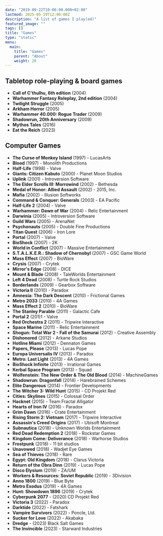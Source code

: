 ```yaml
---
date: "2019-09-22T10:00:00.000+02:00"
lastmod: 2025-05-19T12:00:00Z
description: "A list of games I play(ed)"
featured_image: ""
tags: []
title: "Games"
type: "static"
menu:
  main:
    title: "Games"
    parent: "About"
    weight: 20
---
```

## Tabletop role-playing & board games
* **Call of C'thulhu, 6th edition** (2004)
* **Warhammer Fantasy Roleplay, 2nd edition** (2004)
* **Twilight Struggle** (2005)
* **Arkham Horror** (2005)
* **Warhammer 40.000: Rogue Trader** (2009)
* **Shadowrun, 20th Anniversary** (2009)
* **Mythos Tales** (2016)
* **Eat the Reich** (2023)

## Computer Games
* **The Curse of Monkey Island** (1997) - LucasArts
* **Blood** (1997) - Monolith Productions
* **Half-Life** (1998) - Valve
* **Giants: Citizen Kabuto** (2000) - Planet Moon Studios
* **Uplink** (2001) - Introversion Software
* **The Elder Scrolls III: Morrowind** (2002) - Bethesda
* **Medal of Honor: Allied Assault** (2002) - 2015, Inc.
* **Mafia** (2002) - Illusion Softworks
* **Command & Conquer: Generals** (2003) - EA Pacific
* **Half-Life 2** (2004) - Valve
* **Warhammer: Dawn of War** (2004) - Relic Entertainment
* **Darwinia** (2005) - Introversion Software
* **Guild Wars** (2005) - ArenaNet
* **Psychonauts** (2005) - Double Fine Productions
* **Titan Quest** (2006) - Iron Lore
* **Portal** (2007) - Valve
* **BioShock** (2007) - 2K
* **World in Conflict** (2007) - Massive Entertainment
* **S.T.A.L.K.E.R.: Shadow of Chernobyl** (2007) - GSC Game World
* **Mass Effect** (2007) - BioWare
* **Crysis** (2007) - Crytek
* **Mirror's Edge** (2008) - DICE
* **Mount & Blade** (2008) - TaleWorlds Entertainment
* **Left 4 Dead** (2008) - Turtle Rock Studios
* **Borderlands** (2009) - Gearbox Software
* **Victoria II** (2010) - Paradox
* **Amnesia: The Dark Descent** (2010) - Frictional Games
* **Metro 2033** (2010) - 4A Games
* **Mass Effect 2** (2010) - BioWare
* **The Stanley Parable** (2011) - Galactic Cafe
* **Portal 2** (201)1 - Valve
* **Red Orchestra 2** (2011) - Tripwire Interactive
* **Space Marine** (2011) - Relic Entertainment
* **Shogun: Total War 2 - Fall of the Samurai** (2012) - Creative Assembly
* **Dishonored** (2012) - Arkane Studios
* **Hotline Miami** (2012) - Dennaton Games
* **Papers, Please** (2013) - Lucas Pope
* **Europa Universalis IV** (2013) - Paradox
* **Metro: Last Light** (2013) - 4A Games
* **BioShock Infinite** (2013) - Irrational Games
* **Kerbal Space Program** (2013) - Squad
* **Wolfenstein: The New Order & The Old Blood** (2014) - MachineGames
* **Shadowrun: Dragonfall** (2014) - Harebrained Schemes
* **Elite Dangerous** (2014) - Frontier Developments
* **The Witcher 3: Wild Hunt** (2015) - CD Projekt Red
* **Cities: Skylines** (2015) - Colossal Order
* **Hacknet** (2015) - Team Fractal Alligator
* **Hearts of Iron IV** (2016) - Paradox
* **Grim Dawn** (2016) - Crate Entertainment
* **Rising Storm 2: Vietnam** (2017) - Tripwire Interactive
* **Assassin's Creed Origins** (2017) - Ubisoft Montreal
* **Subnautica** (2018) - Unknown Worlds Entertainment
* **Red Dead Redemption 2** (2018) - Rockstar Games
* **Kingdom Come: Deliverance** (2018) - Warhorse Studios
* **Frostpunk** (2018) - 11 bit studios
* **Unavowed** (2018) - Wadjet Eye Games
* **Sea of Thieves** (2018) - Rare
* **Egypt: Old Kingdom** (2018) - Clarus Victoria
* **Return of the Obra Dinn** (2019) - Lucas Pope
* **Disco Elysium** (2019) - ZA/UM
* **Workers & Resources: Soviet Republic** (2019) - 3Division
* **Anno 1800** (2019) - Blue Byte
* **Metro Exodus** (2019) - 4A Games
* **Hunt: Showdown 1896** (2019) - Crytek
* **Cyberpunk 2077** - (2020) CD Projekt Red
* **Victoria 3** (2022) - Paradox
* **Darktide** (2022) - Fatshark
* **Vampire Survivors** (2022) - Poncle, Ltd.
* **Sucker for Love** (2022) - Akabaka
* **Dredge** - (2023) Black Salt Games
* **The Invincible** (2023) - Starward Industries

